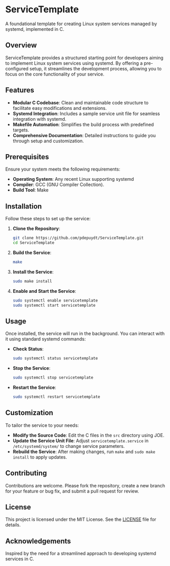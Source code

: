 
# ServiceTemplate

A foundational template for creating Linux system services managed by systemd, implemented in C.

## Overview

ServiceTemplate provides a structured starting point for developers aiming to implement Linux system services using systemd. By offering a pre-configured setup, it streamlines the development process, allowing you to focus on the core functionality of your service.

## Features

- **Modular C Codebase**: Clean and maintainable code structure to facilitate easy modifications and extensions.
- **Systemd Integration**: Includes a sample service unit file for seamless integration with systemd.
- **Makefile Automation**: Simplifies the build process with predefined targets.
- **Comprehensive Documentation**: Detailed instructions to guide you through setup and customization.

## Prerequisites

Ensure your system meets the following requirements:

- **Operating System**: Any recent Linux supporting systemd
- **Compiler**: GCC (GNU Compiler Collection).
- **Build Tool**: Make

## Installation

Follow these steps to set up the service:

1. **Clone the Repository**:
   ```bash
   git clone https://github.com/pdepuydt/ServiceTemplate.git
   cd ServiceTemplate
   ```
2. **Build the Service**:
   ```bash
   make
   ```
3. **Install the Service**:
   ```bash
   sudo make install
   ```
4. **Enable and Start the Service**:
   ```bash
   sudo systemctl enable servicetemplate
   sudo systemctl start servicetemplate
   ```

## Usage

Once installed, the service will run in the background. You can interact with it using standard systemd commands:

- **Check Status**:
  ```bash
  sudo systemctl status servicetemplate
  ```
- **Stop the Service**:
  ```bash
  sudo systemctl stop servicetemplate
  ```
- **Restart the Service**:
  ```bash
  sudo systemctl restart servicetemplate
  ```

## Customization

To tailor the service to your needs:

- **Modify the Source Code**: Edit the C files in the `src` directory using JOE.
- **Update the Service Unit File**: Adjust `servicetemplate.service` in `/etc/systemd/system/` to change service parameters.
- **Rebuild the Service**: After making changes, run `make` and `sudo make install` to apply updates.

## Contributing

Contributions are welcome. Please fork the repository, create a new branch for your feature or bug fix, and submit a pull request for review.

## License

This project is licensed under the MIT License. See the [LICENSE](LICENSE) file for details.

## Acknowledgements

Inspired by the need for a streamlined approach to developing systemd services in C.
